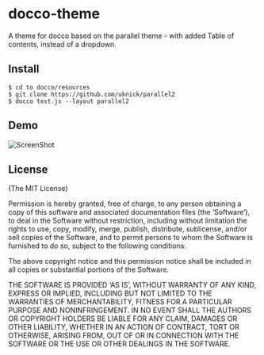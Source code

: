 docco-theme
===========

A theme for docco based on the parallel theme - with added Table of contents, instead of a dropdown.


Install
-------
    $ cd to docco/resources
    $ git clone https://github.com/uknick/parallel2
    $ docco test.js --layout parallel2
    
Demo
------- 
![ScreenShot](http://i.imgbox.com/abvovkWm.png)

License
-------
(The MIT License)

Permission is hereby granted, free of charge, to any person obtaining a copy of this software and associated documentation files (the ‘Software’), to deal in the Software without restriction, including without limitation the rights to use, copy, modify, merge, publish, distribute, sublicense, and/or sell copies of the Software, and to permit persons to whom the Software is furnished to do so, subject to the following conditions:

The above copyright notice and this permission notice shall be included in all copies or substantial portions of the Software.

THE SOFTWARE IS PROVIDED ‘AS IS’, WITHOUT WARRANTY OF ANY KIND, EXPRESS OR IMPLIED, INCLUDING BUT NOT LIMITED TO THE WARRANTIES OF MERCHANTABILITY, FITNESS FOR A PARTICULAR PURPOSE AND NONINFRINGEMENT. IN NO EVENT SHALL THE AUTHORS OR COPYRIGHT HOLDERS BE LIABLE FOR ANY CLAIM, DAMAGES OR OTHER LIABILITY, WHETHER IN AN ACTION OF CONTRACT, TORT OR OTHERWISE, ARISING FROM, OUT OF OR IN CONNECTION WITH THE SOFTWARE OR THE USE OR OTHER DEALINGS IN THE SOFTWARE.
